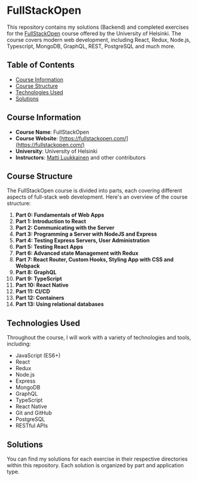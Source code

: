 # FullStackOpen

This repository contains my solutions (Backend) and completed exercises for the [FullStackOpen](https://fullstackopen.com/) course offered by the University of Helsinki. The course covers modern web development, including React, Redux, Node.js, Typescript, MongoDB, GraphQL, REST, PostgreSQL and much more.

## Table of Contents

- [Course Information](#course-information)
- [Course Structure](#course-structure)
- [Technologies Used](#technologies-used)
- [Solutions](#solutions)

## Course Information

- **Course Name**: FullStackOpen
- **Course Website**: [https://fullstackopen.com/](https://fullstackopen.com/)
- **University**: University of Helsinki
- **Instructors**: [Matti Luukkainen](https://github.com/mluukkai) and other contributors

## Course Structure

The FullStackOpen course is divided into parts, each covering different aspects of full-stack web development. Here's an overview of the course structure:

1. **Part 0: Fundamentals of Web Apps**
2. **Part 1: Introduction to React**
3. **Part 2: Communicating with the Server**
4. **Part 3: Programming a Server with NodeJS and Express**
5. **Part 4: Testing Express Servers, User Administration**
6. **Part 5: Testing React Apps**
7. **Part 6: Advanced state Management with Redux**
8. **Part 7: React Router, Custom Hooks, Styling App with CSS and Webpack**
9. **Part 8: GraphQL**
10. **Part 9: TypeScript**
11. **Part 10: React Native**
12. **Part 11: CI/CD**
13. **Part 12: Containers**
13. **Part 13: Using relational databases**

## Technologies Used

Throughout the course, I will work with a variety of technologies and tools, including:

- JavaScript (ES6+)
- React
- Redux
- Node.js
- Express
- MongoDB
- GraphQL
- TypeScript
- React Native
- Git and GitHub
- PostgreSQL
- RESTful APIs

## Solutions

You can find my solutions for each exercise in their respective directories within this repository. Each solution is organized by part and application type.
